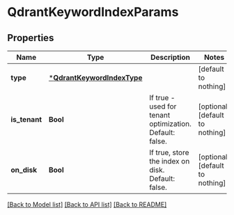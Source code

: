 # QdrantKeywordIndexParams


## Properties
Name | Type | Description | Notes
------------ | ------------- | ------------- | -------------
**type** | [***QdrantKeywordIndexType**](QdrantKeywordIndexType.md) |  | [default to nothing]
**is_tenant** | **Bool** | If true - used for tenant optimization. Default: false. | [optional] [default to nothing]
**on_disk** | **Bool** | If true, store the index on disk. Default: false. | [optional] [default to nothing]


[[Back to Model list]](../README.md#models) [[Back to API list]](../README.md#api-endpoints) [[Back to README]](../README.md)


